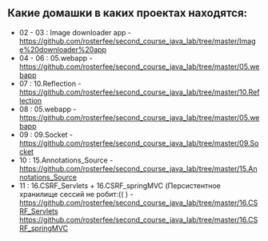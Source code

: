 Какие домашки в каких проектах находятся:
---------------------------------------------
* 02 - 03 : Image downloader app - https://github.com/rosterfee/second_course_java_lab/tree/master/Image%20downloader%20app
* 04 - 06 : 05.webapp - https://github.com/rosterfee/second_course_java_lab/tree/master/05.webapp
* 07 : 10.Reflection - https://github.com/rosterfee/second_course_java_lab/tree/master/10.Reflection
* 08 : 05.webapp - https://github.com/rosterfee/second_course_java_lab/tree/master/05.webapp
* 09 : 09.Socket - https://github.com/rosterfee/second_course_java_lab/tree/master/09.Socket
* 10 : 15.Annotations_Source - https://github.com/rosterfee/second_course_java_lab/tree/master/15.Annotations_Source
* 11 : 16.CSRF_Servlets + 16.CSRF_springMVC (Персистентное хранилище сессий не робит:(( ) - https://github.com/rosterfee/second_course_java_lab/tree/master/16.CSRF_Servlets
https://github.com/rosterfee/second_course_java_lab/tree/master/16.CSRF_springMVC
        
